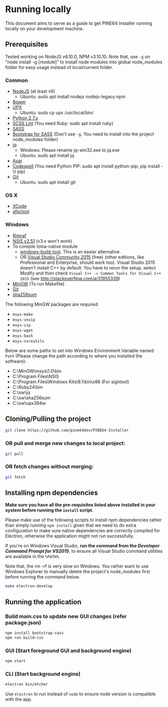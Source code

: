 Running locally
===============

This document aims to serve as a guide to get PINE64 Installer running locally
on your development machine.

Prerequisites
-------------

Tested working on NodeJS v6.10.0, NPM v3.10.10. Note that, use `-g` on "node install -g [module]" to install node modules into global node_modules folder for easy usage instead of local/current folder.

### Common

- [NodeJS](https://nodejs.org) (at least v6)
  - Ubuntu: sudo apt install nodejs nodejs-legacy npm
- [Bower](http://bower.io)
- [UPX](http://upx.sourceforge.net)
  - Ubuntu: sudo cp upx /usr/local/bin/
- [Python 2.7.x](https://www.python.org)
- [SCSS Lint](https://github.com/brigade/scss-lint/) (You need Ruby: sudo apt install ruby)
- [SASS](https://www.npmjs.com/package/node-sass)
- [Bootstrap for SASS](https://github.com/twbs/bootstrap-sass#d-npm--nodejs) (Don't use `-g`. You need to install into the project node_modules folder)
- [jq](https://stedolan.github.io/jq/)
  - Windows: Please rename jq-win32.exe to jq.exe
  - Ubuntu: sudo apt install jq
- [Asar](https://github.com/electron/asar)
- [Codespell](https://github.com/lucasdemarchi/codespell) (You need Python PIP: sudo apt install python-pip; pip install -U pip)
- [Git](https://git-scm.com/)
  - Ubuntu: sudo apt install git

### OS X

- [XCode](https://developer.apple.com/xcode/)
- [afsctool](https://brkirch.wordpress.com/afsctool/)

### Windows

- [Rimraf](https://github.com/isaacs/rimraf)
- [NSIS v2.51](http://nsis.sourceforge.net/Main_Page) (v3.x won't work)
- To compile lzma-native module
  - [windows-build-tool](https://github.com/felixrieseberg/windows-build-tools). This is an easier alternative.
  - OR [Visual Studio Community 2015](https://www.microsoft.com/en-us/download/details.aspx?id=48146) (free) (other editions, like Professional and Enterprise, should work too). Visual Studio 2015 doesn't install C++ by default. You have to rerun the setup, select Modify and then check `Visual C++ -> Common Tools for Visual C++ 2015` (see http://stackoverflow.com/a/31955339)
- [MinGW](http://www.mingw.org) (To run Makefile)
- [Git](https://git-scm.com/)
- [sha256sum](http://www.labtestproject.com/files/win/sha256sum/sha256sum.zip)

The following MinGW packages are required:

- `msys-make`
- `msys-unzip`
- `msys-zip`
- `msys-wget`
- `msys-bash`
- `msys-coreutils`

Below are some paths to set into Windows Environment Variable named `Path` (Please change the path according to where you installed the software):

- C:\MinGW\msys\1.0\bin
- C:\Program Files\NSIS
- C:\Program Files\Windows Kits\8.1\bin\x86  (For signtool)
- C:\Ruby24\bin
- C:\sw\jq
- C:\sw\sha256sum
- C:\sw\upx394w

Cloning/Pulling the project
---------------------------

```sh
git clone https://github.com/pine64dev/PINE64-Installer
```

### OR pull and merge new changes to local project:
```sh
git pull
```

### OR fetch changes without merging:
```sh
git fetch
```

Installing npm dependencies
---------------------------

**Make sure you have all the pre-requisites listed above installed in your
system before running the `install` script.**

Please make use of the following scripts to install npm dependencies rather
than simply running `npm install` given that we need to do extra configuration
to make sure native dependencies are correctly compiled for Electron, otherwise
the application might not run successfully.

If you're on Windows Visual Studio, **run the command from the _Developer Command Prompt for
VS2015_**, to ensure all Visual Studio command utilities are available in the
`%PATH%`.

Note that, the rm -rf is very slow on Windows. You rather want to use Windows Explorer to
manually delete the project's node_modules first before running the command below.

```sh
make electron-develop
```

Running the application
-----------------------

### Build main.css to update new GUI changes (refer package.json)
```sh
npm install bootstrap-sass
npm run build-css
```

### GUI (Start foreground GUI and background engine)
```sh
npm start
```

### CLI (Start background engine)
```sh
electron bin/etcher
```
Use `electron` to run instead of `node` to ensure node version is compatible with the app.
